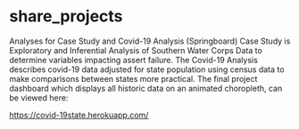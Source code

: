 # share_projects
Analyses for Case Study and Covid-19 Analysis (Springboard)
Case Study is Exploratory and Inferential Analysis of Southern Water Corps Data to determine variables impacting assert failure.
The Covid-19 Analysis describes covid-19 data adjusted for state population using census data to make comparisons between states more practical. The final project dashboard which displays all historic data on an animated choropleth, can be viewed here:

https://covid-19state.herokuapp.com/
